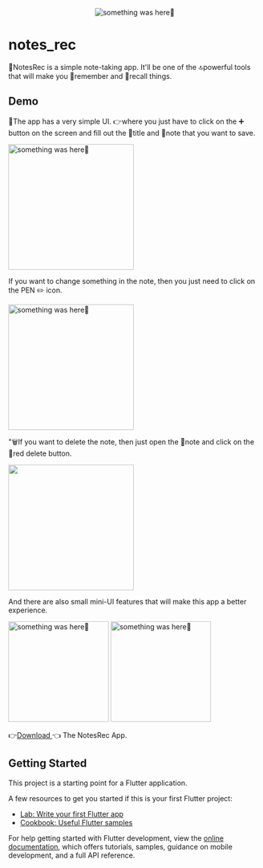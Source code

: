 <p align="center">
    <img src="https://github.com/Priyank-Bhagat/notes_rec/assets/115228605/b3f3a787-6e99-4ba0-84a1-d472b7d15c31" alt="something was here🤔">

# notes_rec

📝NotesRec is a simple note-taking app. It'll be one of the 🔝powerful tools that will make you 🤔remember and 💭recall things.  
  
  
  ## Demo

📱The app has a very simple UI. 👉where you just have to click on the ➕ button on the screen and fill out the 🔖title and 📝note that you want to save.


<p> 
    <img width="250" src="https://github.com/Priyank-Bhagat/notes_rec/assets/115228605/d6dd95c1-3eb9-424f-bf14-4b44d8f3c04f" alt="something was here🤔">
</p>


If you want to change something in the note, then you just need to click on the PEN ✏️  icon.
<p> 
    <img width="250" src="https://github.com/Priyank-Bhagat/notes_rec/assets/115228605/2f1dea86-11b7-43be-bd2e-7de9f5c0e6da" alt="something was here🤔">
</p>


"🗑️If you want to delete the note, then just open the 📝note and click on the 🔴red delete button.

<p> 
    <img width="250" src="https://github.com/Priyank-Bhagat/notes_rec/assets/115228605/2f3014a1-1a45-4110-84d1-4954757decdc">
</p>

And there are also small mini-UI features that will make this app a better experience.

<p>
    <img width="200" src="https://github.com/Priyank-Bhagat/notes_rec/assets/115228605/eb774bbd-bef3-4123-8038-65705d7069ea" alt="something was here🤔">
 <img width="200" src="https://github.com/Priyank-Bhagat/notes_rec/assets/115228605/4b73f52a-5213-4277-bc3d-41d5ce0ec0d8" alt="something was here🤔">
  
</p>


👉[Download ](https://github.com/Priyank-Bhagat/notes_rec/blob/master/test/o-p/NotesRec.apk)👈 The NotesRec App.

## Getting Started

This project is a starting point for a Flutter application.

A few resources to get you started if this is your first Flutter project:

- [Lab: Write your first Flutter app](https://docs.flutter.dev/get-started/codelab)
- [Cookbook: Useful Flutter samples](https://docs.flutter.dev/cookbook)

For help getting started with Flutter development, view the
[online documentation](https://docs.flutter.dev/), which offers tutorials,
samples, guidance on mobile development, and a full API reference.
